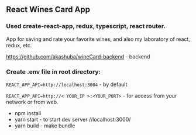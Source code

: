 ## React Wines Card App
### Used create-react-app, redux, typescript, react router.

App for saving and rate your favorite wines, and also my laboratory of react, redux, etc.

https://github.com/akashuba/wineCard-backend - backend

### Create .env file in root directory:

`REACT_APP_API=http://localhost:3004` - by default

`REACT_APP_API=http://< YOUR_IP >:<YOUR_PORT>` - for access from your network or from web.

+ npm install 
+ yarn start - to start dev server //localhost:3000/
+ yarn build - make bundle

